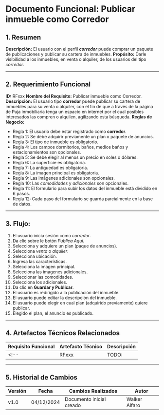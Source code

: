 # Documento Funcional: Publicar inmueble como Corredor

## 1. Resumen
**Descripción:** El usuario con el perfil ***corredor*** puede comprar un paquete de publicaciones y publicar su cartera de inmuebles.
**Propósito:** Darle visibilidad a los inmuebles, en venta o alquiler, de los usuarios del tipo *corredor*.

---

## 2. Requerimiento Funcional
**ID:** RFxxx
**Nombre del Requisito:** Publicar inmueble como Corredor.
**Descripción:** El usuario tipo **corredor** puede publicar su cartera de inmuebles para su venta o alquiler, con el fin de que a través de la página de Puja inmobiliaria tenga un espacio en internet por el cual posibles interesados las compren o alquilen, agilizando esta búsqueda.
**Reglas de Negocio:**  
- Regla 1: El usuario debe estar registrado como **corredor**.
- Regla 2: Se debe adquirir previamente un plan o paquete de anuncios.
- Regla 3: El tipo de inmueble es obligatorio.
- Regla 4: Los campos dormitorios, baños, medios baños y estacionamientos son opcionales.
- Regla 5: Se debe elegir al menos un precio en soles o dólares.
- Regla 6: La superficie es obligatoria.
- Regla 7: La antiguedad es obligatoria.
- Regla 8: La imagen principal es obligatoria.
- Regla 9: Las imágenes adicionales son opcionales.
- Regla 10: Las *comodidades* y *adicionales* son opcionales.
- Regla 11: El formulario para subir los datos del inmueble está dividido en 6 pasos.
- Regla 12: Cada paso del formulario se guarda parcialmente en la base de datos.

---

## 3. Flujo:
1. El usuario inicia sesión como *corredor*.
2. Da clic sobre le botón *Publica Aquí*.
3. Selecciona y adquiere un plan (paque de anuncios).
4. Selecciona *venta* o *alquiler*.
5. Selecciona ubicación.
6. Ingresa las características.
7. Selecciona la imagen principal.
8. Selecciona las imagenes adicionales.
9. Seleccionar las comodidades.
10. Selecciona los adicionales.
11. Da clic en **Guardar y Publicar**.
12. El usuario es redirigido a la publicación del inmueble.
13. El usuario puede editar la descripción del inmueble.
14. El usuario puede elegir en cual plan (adquirido previamente) quiere publicar.
15. Elegido el plan, el anuncio es publicado.

---

## 4. Artefactos Técnicos Relacionados
| **Requisito Funcional** | **Artefacto Técnico**                 | **Descripción**                                        |
|-------------------------|---------------------------------------|--------------------------------------------------------|
<!-- | RFxxx                   | TODO:                                | TODO:                                                   | -->

---

## 5. Historial de Cambios
|**Versión**   |**Fecha**    |**Cambios Realizados**     |**Autor**       |
|--------------|-------------|---------------------------|----------------|
|v1.0          |04/12/2024   |Documento inicial creado   |Walker Alfaro   |